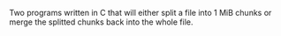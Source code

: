 Two programs written in C that will either split a file into 1 MiB chunks or merge the splitted chunks back into the whole file.
